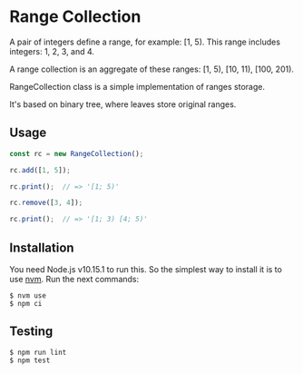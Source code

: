 Range Collection
================

A pair of integers define a range, for example: [1, 5). This range includes integers: 1, 2, 3, and 4.

A range collection is an aggregate of these ranges: [1, 5), [10, 11), [100, 201).

RangeCollection class is a simple implementation of ranges storage. 

It's based on binary tree, where leaves store original ranges.

Usage
-----
```js
const rc = new RangeCollection();

rc.add([1, 5]);

rc.print();  // => '[1; 5)'

rc.remove([3, 4]);

rc.print();  // => '[1; 3) [4; 5)'
```

Installation
------------
You need Node.js v10.15.1 to run this. So the simplest way to install it is to use [nvm](https://github.com/creationix/nvm).
Run the next commands:
```
$ nvm use
$ npm ci
```

Testing
-------
```
$ npm run lint
$ npm test
```
